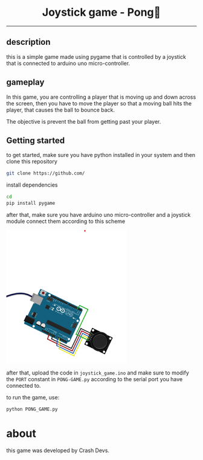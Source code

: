 <div align="center">
    <h1>Joystick game - Pong🏓</h1>
</div>

---

## description

this is a simple game made using pygame that is controlled by a joystick that is connected to arduino uno micro-controller.

## gameplay

In this game, you are controlling a player that is moving up and down across the screen, then you have to move the player so that a moving ball hits the player, that causes the ball to bounce back.

The objective is prevent the ball from getting past your player.

## Getting started

to get started, make sure you have python installed in your system and then clone this repository
```bash
git clone https://github.com/
```
install dependencies
```bash
cd
pip install pygame
```
after that, make sure you have arduino uno micro-controller and a joystick module
connect them according to this scheme

![scheme](/assets/scheme.png)

after that, upload the code in `joystick_game.ino` and make sure to modify the `PORT` constant in `PONG-GAME.py` according to the serial port you have connected to.

to run the game, use:
```bash
python PONG_GAME.py
```

# about
this game was developed by Crash Devs.
